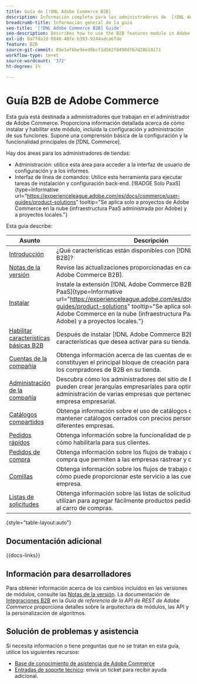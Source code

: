 ```yaml
---
title: Guía de [!DNL Adobe Commerce B2B]
description: Información completa para los administradores de  [!DNL Adobe Commerce B2B] , incluida la instalación y configuración.
breadcrumb-title: Información general de la guía
seo-title: '[!DNL Adobe Commerce B2B] Guide'
seo-description: Describes how to use the B2B features module in Adobe Commerce.
exl-id: 8a7fda1d-0040-48fe-b393-9244adca6fde
feature: B2B
source-git-commit: 09e1ef6be9eed9bcf1d562f0490dfb7d28b18171
workflow-type: tm+mt
source-wordcount: '372'
ht-degree: 1%

---
```


# Guía B2B de Adobe Commerce

Esta guía está destinada a administradores que trabajan en el administrador de Adobe Commerce. Proporciona información detallada acerca de cómo instalar y habilitar este módulo, incluida la configuración y administración de sus funciones. Supone una comprensión básica de la configuración y la funcionalidad principales de [!DNL Commerce].

Hay dos áreas para los administradores de tiendas:

- Administración: utilice esta área para acceder a la interfaz de usuario de configuración y a los informes.
- Interfaz de línea de comandos: Utilice esta herramienta para ejecutar tareas de instalación y configuración back-end. [!BADGE Solo PaaS]{type=Informative url="https://experienceleague.adobe.com/es/docs/commerce/user-guides/product-solutions" tooltip="Se aplica solo a proyectos de Adobe Commerce en la nube (infraestructura PaaS administrada por Adobe) y a proyectos locales."}

Esta guía describe:

| Asunto | Descripción |
| ------- | ----------- |
| [Introducción](introduction.md) | ¿Qué características están disponibles con [!DNL Adobe Commerce B2B]? |
| [Notas de la versión](release-notes.md) | Revise las actualizaciones proporcionadas en cada versión [!DNL Adobe Commerce B2B]. |
| [Instalar](install.md) | Instale la extensión [!DNL Adobe Commerce B2B]. [!BADGE Solo PaaS]{type=Informative url="https://experienceleague.adobe.com/es/docs/commerce/user-guides/product-solutions" tooltip="Se aplica solo a proyectos de Adobe Commerce en la nube (infraestructura PaaS administrada por Adobe) y a proyectos locales."} |
| [Habilitar características básicas B2B](enable-basic-features.md) | Después de instalar [!DNL Adobe Commerce B2B], debe habilitar las características que desea activar para su tienda. |
| [Cuentas de la compañía](account-companies.md) | Obtenga información acerca de las cuentas de empresa y cómo constituyen el principal bloque de creación para ofrecer asistencia a los compradores de B2B en su tienda. |
| [Administración de la compañía](manage-companies.md) | Descubra cómo los administradores del sitio de B2B Commerce pueden crear jerarquías empresariales para optimizar la administración de varias empresas que pertenecen a la misma empresa empresarial. |
| [Catálogos compartidos](catalog-shared.md) | Obtenga información sobre el uso de catálogos compartidos para mantener catálogos cerrados con precios personalizados para diferentes empresas. |
| [Pedidos rápidos](quick-order.md) | Obtenga información sobre la funcionalidad de pedidos rápidos y cómo habilitarla para sus clientes. |
| [Pedidos de compra](purchase-order-flow.md) | Obtenga información sobre los flujos de trabajo de pedidos de compra que permiten a las empresas rastrear y controlar su gasto. |
| [Comillas](quotes.md) | Obtenga información sobre los flujos de trabajo de presupuestos y cómo puede proporcionar este servicio a las cuentas de su empresa. |
| [Listas de solicitudes](requisition-lists.md) | Obtenga información sobre las listas de solicitudes y cómo se utilizan para agregar fácilmente productos pedidos con frecuencia al carro de compras. |

{style="table-layout:auto"}

## Documentación adicional

{{docs-links}}

## Información para desarrolladores

Para obtener información acerca de los cambios incluidos en las versiones de módulos, consulte las [Notas de la versión](release-notes.md). La documentación de [Integraciones B2B](https://developer.adobe.com/commerce/webapi/rest/b2b/) en la _Guía de referencia de la API de REST de Adobe Commerce_ proporciona detalles sobre la arquitectura de módulos, las API y la personalización de algoritmos.

## Solución de problemas y asistencia

Si necesita información o tiene preguntas que no se tratan en esta guía, utilice los siguientes recursos:

- [Base de conocimiento de asistencia de Adobe Commerce](https://experienceleague.adobe.com/docs/commerce-knowledge-base/kb/overview.html?lang=es)
- [Entradas de soporte técnico](https://experienceleague.adobe.com/docs/commerce-knowledge-base/kb/help-center-guide/magento-help-center-user-guide.html?lang=es#submit-ticket): envía un ticket para recibir ayuda adicional.
